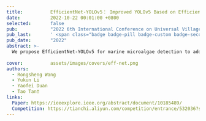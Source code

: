 ```yaml
---
title:          EfficientNet-YOLOv5： Improved YOLOv5 Based on EfficientNet Backbone for Object Detection on Marine Microalgae
date:           2022-10-22 00:01:00 +0800
selected:       false
pub:            "2022 6th International Conference on Universal Village (UV)"
pub_last:       ' <span class="badge badge-pill badge-custom badge-secondary">Conference</span>'
pub_date:       "2022"
abstract: >-
  We propose EfficientNet-YOLOv5 for marine microalgae detection to address challenges of tiny objects and unequal categories, achieving improved accuracy over baseline models on microscopy datasets.
  
cover:          assets/images/covers/eff-net.png
authors:
  - Rongsheng Wang
  - Yukun Li
  - Yaofei Duan
  - Tao Tan†
links:
  Paper: https://ieeexplore.ieee.org/abstract/document/10185489/
  Competition: https://tianchi.aliyun.com/competition/entrance/532036?spm=a2c22.12281965.0.0.4c885d9be7TB5u
---
```

